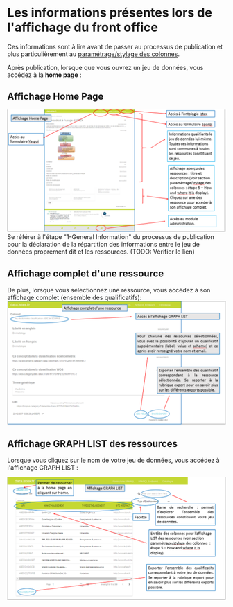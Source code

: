 # Les informations présentes lors de l'affichage du front office

Ces informations sont à lire avant de passer au processus de publication et plus particulièrement au [paramétrage/stylage des colonnes](/ProcessusPublication/ParametageStylageDesColonnes/README.md).

Après publication, lorsque que vous ouvrez un jeu de données, vous accédez à la **home page** :

## Affichage Home Page

![Explication de la page d&apos;accueil](/assets/frontofficeaffichagehomepage.png)
Se référer à l'étape "1-General Information"  du processus de publication pour la déclaration de la répartition des informations entre le jeu de données proprement dit et les ressources. \(TODO: Vérifier le lien\)

## Affichage complet d'une ressource

De plus, lorsque vous sélectionnez une ressource, vous accédez à son affichage complet \(ensemble des qualificatifs\):
![Affichage détaillé d&apos;une ressource](/assets/frontofficeaffichagecomplet.png)

## Affichage GRAPH LIST des ressources

Lorsque vous cliquez sur le nom de votre jeu de données, vous accédez à l'affichage GRAPH LIST :

![Liste des ressources](/assets/frontofficeaffichagegraphlist.png)
